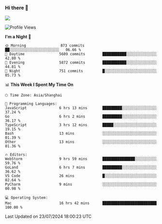 ### Hi there 👋

<!--
**JJAYCHEN1e/jjaychen1e** is a ✨ _special_ ✨ repository because its `README.md` (this file) appears on your GitHub profile.

Here are some ideas to get you started:

- 🔭 I’m currently working on ...
- 🌱 I’m currently learning ...
- 👯 I’m looking to collaborate on ...
- 🤔 I’m looking for help with ...
- 💬 Ask me about ...
- 📫 How to reach me: ...
- 😄 Pronouns: ...
- ⚡ Fun fact: ...
-->

[![](https://github-readme-stats.vercel.app/api?username=jjaychen1e&show_icons=true)](https://github.com/jjaychen1e/github-readme-stats?count_private=true)

<!--START_SECTION:waka-->
![Profile Views](http://img.shields.io/badge/Profile%20Views-0-blue)

**I'm a Night 🦉** 

```text
🌞 Morning                873 commits         ██░░░░░░░░░░░░░░░░░░░░░░░   06.66 % 
🌆 Daytime                5609 commits        ███████████░░░░░░░░░░░░░░   42.80 % 
🌃 Evening                5872 commits        ███████████░░░░░░░░░░░░░░   44.81 % 
🌙 Night                  751 commits         █░░░░░░░░░░░░░░░░░░░░░░░░   05.73 % 
```


📊 **This Week I Spent My Time On** 

```text
🕑︎ Time Zone: Asia/Shanghai

💬 Programming Languages: 
JavaScript               6 hrs 13 mins       █████████░░░░░░░░░░░░░░░░   37.24 % 
Go                       6 hrs 2 mins        █████████░░░░░░░░░░░░░░░░   36.17 % 
TypeScript               3 hrs 12 mins       █████░░░░░░░░░░░░░░░░░░░░   19.15 % 
Bash                     13 mins             ░░░░░░░░░░░░░░░░░░░░░░░░░   01.39 % 
Other                    13 mins             ░░░░░░░░░░░░░░░░░░░░░░░░░   01.36 % 

🔥 Editors: 
WebStorm                 9 hrs 59 mins       ███████████████░░░░░░░░░░   59.76 % 
GoLand                   6 hrs 7 mins        █████████░░░░░░░░░░░░░░░░   36.62 % 
VS Code                  26 mins             █░░░░░░░░░░░░░░░░░░░░░░░░   02.64 % 
PyCharm                  9 mins              ░░░░░░░░░░░░░░░░░░░░░░░░░   00.98 % 

💻 Operating System: 
Mac                      16 hrs 42 mins      █████████████████████████   100.00 % 
```


 Last Updated on 23/07/2024 18:00:23 UTC
<!--END_SECTION:waka-->
